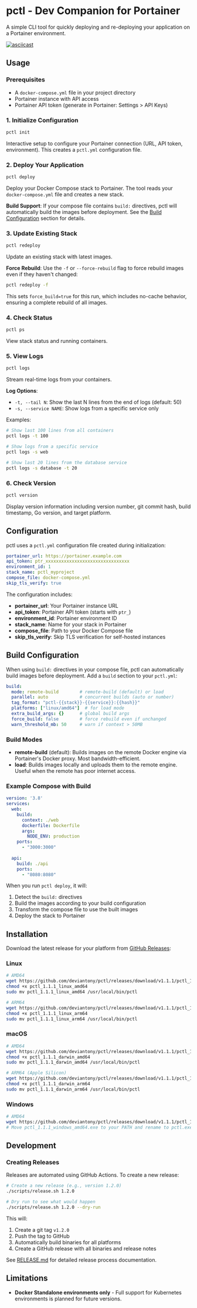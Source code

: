 # pctl - Dev Companion for Portainer

A simple CLI tool for quickly deploying and re-deploying your application on a Portainer environment. 

[![asciicast](https://asciinema.org/a/zYM6Tu31LesuRowrLDJZfGzcU.svg)](https://asciinema.org/a/zYM6Tu31LesuRowrLDJZfGzcU)

## Usage

### Prerequisites
- A `docker-compose.yml` file in your project directory
- Portainer instance with API access
- Portainer API token (generate in Portainer: Settings > API Keys)

### 1. Initialize Configuration
```bash
pctl init
```
Interactive setup to configure your Portainer connection (URL, API token, environment). This creates a `pctl.yml` configuration file.

### 2. Deploy Your Application
```bash
pctl deploy
```
Deploy your Docker Compose stack to Portainer. The tool reads your `docker-compose.yml` file and creates a new stack.

**Build Support**: If your compose file contains `build:` directives, pctl will automatically build the images before deployment. See the [Build Configuration](#build-configuration) section for details.

### 3. Update Existing Stack
```bash
pctl redeploy
```
Update an existing stack with latest images.

**Force Rebuild**: Use the `-f` or `--force-rebuild` flag to force rebuild images even if they haven't changed:
```bash
pctl redeploy -f
```
This sets `force_build=true` for this run, which includes no-cache behavior, ensuring a complete rebuild of all images.

### 4. Check Status
```bash
pctl ps
```
View stack status and running containers.

### 5. View Logs
```bash
pctl logs
```
Stream real-time logs from your containers.

**Log Options**:
- `-t, --tail N`: Show the last N lines from the end of logs (default: 50)
- `-s, --service NAME`: Show logs from a specific service only

Examples:
```bash
# Show last 100 lines from all containers
pctl logs -t 100

# Show logs from a specific service
pctl logs -s web

# Show last 20 lines from the database service
pctl logs -s database -t 20
```

### 6. Check Version
```bash
pctl version
```
Display version information including version number, git commit hash, build timestamp, Go version, and target platform.

## Configuration

pctl uses a `pctl.yml` configuration file created during initialization:

```yaml
portainer_url: https://portainer.example.com
api_token: ptr_xxxxxxxxxxxxxxxxxxxxxxxxxxxxxxxx
environment_id: 1
stack_name: pctl_myproject
compose_file: docker-compose.yml
skip_tls_verify: true
```

The configuration includes:
- **portainer_url**: Your Portainer instance URL
- **api_token**: Portainer API token (starts with `ptr_`)
- **environment_id**: Portainer environment ID
- **stack_name**: Name for your stack in Portainer
- **compose_file**: Path to your Docker Compose file
- **skip_tls_verify**: Skip TLS verification for self-hosted instances

## Build Configuration

When using `build:` directives in your compose file, pctl can automatically build images before deployment. Add a `build` section to your `pctl.yml`:

```yaml
build:
  mode: remote-build        # remote-build (default) or load
  parallel: auto            # concurrent builds (auto or number)
  tag_format: "pctl-{{stack}}-{{service}}:{{hash}}"
  platforms: ["linux/amd64"]  # for load mode
  extra_build_args: {}      # global build args
  force_build: false        # force rebuild even if unchanged
  warn_threshold_mb: 50     # warn if context > 50MB
```

### Build Modes

- **remote-build** (default): Builds images on the remote Docker engine via Portainer's Docker proxy. Most bandwidth-efficient.
- **load**: Builds images locally and uploads them to the remote engine. Useful when the remote has poor internet access.

### Example Compose with Build

```yaml
version: '3.8'
services:
  web:
    build:
      context: ./web
      dockerfile: Dockerfile
      args:
        NODE_ENV: production
    ports:
      - "3000:3000"
  
  api:
    build: ./api
    ports:
      - "8080:8080"
```

When you run `pctl deploy`, it will:
1. Detect the `build:` directives
2. Build the images according to your build configuration
3. Transform the compose file to use the built images
4. Deploy the stack to Portainer

## Installation

Download the latest release for your platform from [GitHub Releases](https://github.com/deviantony/pctl/releases/tag/v1.1.1):

### Linux
```bash
# AMD64
wget https://github.com/deviantony/pctl/releases/download/v1.1.1/pctl_1.1.1_linux_amd64
chmod +x pctl_1.1.1_linux_amd64
sudo mv pctl_1.1.1_linux_amd64 /usr/local/bin/pctl

# ARM64
wget https://github.com/deviantony/pctl/releases/download/v1.1.1/pctl_1.1.1_linux_arm64
chmod +x pctl_1.1.1_linux_arm64
sudo mv pctl_1.1.1_linux_arm64 /usr/local/bin/pctl
```

### macOS
```bash
# AMD64
wget https://github.com/deviantony/pctl/releases/download/v1.1.1/pctl_1.1.1_darwin_amd64
chmod +x pctl_1.1.1_darwin_amd64
sudo mv pctl_1.1.1_darwin_amd64 /usr/local/bin/pctl

# ARM64 (Apple Silicon)
wget https://github.com/deviantony/pctl/releases/download/v1.1.1/pctl_1.1.1_darwin_arm64
chmod +x pctl_1.1.1_darwin_arm64
sudo mv pctl_1.1.1_darwin_arm64 /usr/local/bin/pctl
```

### Windows
```bash
# AMD64
wget https://github.com/deviantony/pctl/releases/download/v1.1.1/pctl_1.1.1_windows_amd64.exe
# Move pctl_1.1.1_windows_amd64.exe to your PATH and rename to pctl.exe
```

## Development

### Creating Releases

Releases are automated using GitHub Actions. To create a new release:

```bash
# Create a new release (e.g., version 1.2.0)
./scripts/release.sh 1.2.0

# Dry run to see what would happen
./scripts/release.sh 1.2.0 --dry-run
```

This will:
1. Create a git tag `v1.2.0`
2. Push the tag to GitHub
3. Automatically build binaries for all platforms
4. Create a GitHub release with all binaries and release notes

See [RELEASE.md](RELEASE.md) for detailed release process documentation.

## Limitations

- **Docker Standalone environments only** - Full support for Kubernetes environments is planned for future versions.
